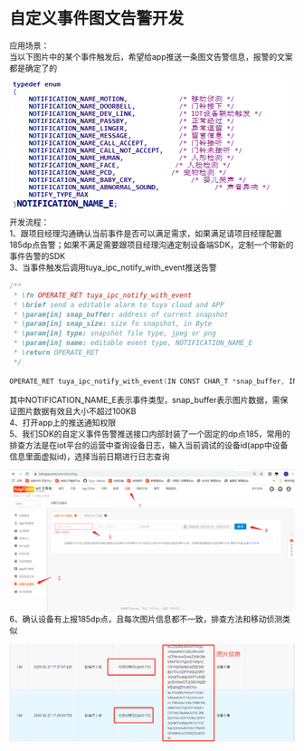 # 自定义事件图文告警开发
应用场景：  
当以下图片中的某个事件触发后，希望给app推送一条图文告警信息，报警的文案都是确定了的  
![image-20200311151733256](warn.assets/image-20200311151733256.png)  
开发流程：  
1、跟项目经理沟通确认当前事件是否可以满足需求，如果满足请项目经理配置185dp点告警；如果不满足需要跟项目经理沟通定制设备端SDK，定制一个带新的事件告警的SDK  
3、当事件触发后调用tuya_ipc_notify_with_event推送告警  
```C
/**
 * \fn OPERATE_RET tuya_ipc_notify_with_event
 * \brief send a editable alarm to tuya cloud and APP
 * \param[in] snap_buffer: address of current snapshot
 * \param[in] snap_size: size fo snapshot, in Byte
 * \param[in] type: snapshot file type, jpeg or png
 * \param[in] name: editable event type, NOTIFICATION_NAME_E
 * \return OPERATE_RET
 */

OPERATE_RET tuya_ipc_notify_with_event(IN CONST CHAR_T *snap_buffer, IN CONST UINT_T snap_size, IN CONST NOTIFICATION_CONTENT_TYPE_E type, IN CONST NOTIFICATION_NAME_E name);

```
其中NOTIFICATION_NAME_E表示事件类型，snap_buffer表示图片数据，需保证图片数据有效且大小不超过100KB  
4、打开app上的推送通知权限  
5、我们SDK的自定义事件告警推送接口内部封装了一个固定的dp点185，常用的排查方法是在iot平台的运营中查询设备日志，输入当前调试的设备id(app中设备信息里面虚拟id)，选择当前日期进行日志查询  

![iot查日志](motiondetect.assets/iot查日志.jpg)  
6、确认设备有上报185dp点，且每次图片信息都不一致，排查方法和移动侦测类似

![image-20200311164142617](motiondetect.assets/image-20200311164142617.png)
